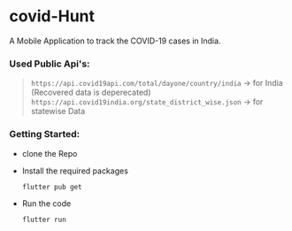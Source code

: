 # covid-Hunt

A Mobile Application to track the COVID-19 cases in India.

### Used Public Api's:

> `https://api.covid19api.com/total/dayone/country/india` -> for India (Recovered data is deperecated)
> `https://api.covid19india.org/state_district_wise.json` -> for statewise Data

### Getting Started:

- clone the Repo
- Install the required packages

  ```
  flutter pub get
  ```

- Run the code

  ```
  flutter run
  ```
